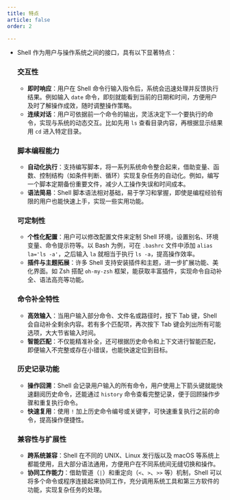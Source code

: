 ```yaml
---
title: 特点
article: false
order: 2

---
```


- Shell 作为用户与操作系统之间的接口，具有以下显著特点：
  
  ### 交互性
  
  - **即时响应**：用户在 Shell 命令行输入指令后，系统会迅速处理并反馈执行结果。例如输入 `date` 命令，即刻就能看到当前的日期和时间，方便用户及时了解操作成效，随时调整操作策略。
  - **连续对话**：用户可依据前一个命令的输出，灵活决定下一个要执行的命令，实现与系统的动态交互。比如先用 `ls` 查看目录内容，再根据显示结果用 `cd` 进入特定目录。
  
  ### 脚本编程能力
  
  - **自动化执行**：支持编写脚本，将一系列系统命令整合起来，借助变量、函数、控制结构（如条件判断、循环）实现复杂任务的自动化。例如，编写一个脚本定期备份重要文件，减少人工操作失误和时间成本。
  - **语法简易**：Shell 脚本语法相对基础，易于学习和掌握，即使是编程经验有限的用户也能快速上手，实现一些实用功能。
  
  ### 可定制性
  
  - **个性化配置**：用户可以修改配置文件来定制 Shell 环境，设置别名、环境变量、命令提示符等。以 Bash 为例，可在 `.bashrc` 文件中添加 `alias la='ls -a'`，之后输入 `la` 就相当于执行 `ls -a`，提高操作效率。
  - **插件与主题拓展**：许多 Shell 支持安装插件和主题，进一步扩展功能、美化界面。如 Zsh 搭配 `oh-my-zsh` 框架，能获取丰富插件，实现命令自动补全、语法高亮等功能。
  
  ### 命令补全特性
  
  - **高效输入**：当用户输入部分命令、文件名或路径时，按下 Tab 键，Shell 会自动补全剩余内容。若有多个匹配项，再次按下 Tab 键会列出所有可能选项，大大节省输入时间。
  - **智能匹配**：不仅能精准补全，还可根据历史命令和上下文进行智能匹配，即便输入不完整或存在小错误，也能快速定位到目标。
  
  ### 历史记录功能
  
  - **操作回溯**：Shell 会记录用户输入的所有命令，用户使用上下箭头键就能快速翻阅历史命令，还能通过 `history` 命令查看完整记录，便于回顾操作步骤和重复执行命令。
  - **快速复用**：使用 `!` 加上历史命令编号或关键字，可快速重复执行之前的命令，提高操作便捷性。
  
  ### 兼容性与扩展性
  
  - **跨系统兼容**：Shell 在不同的 UNIX、Linux 发行版以及 macOS 等系统上都能使用，且大部分语法通用，方便用户在不同系统间无缝切换和操作。
  - **协同工作能力**：借助管道（`|`）和重定向（`<`、`>`、`>>` 等）机制，Shell 可以将多个命令或程序连接起来协同工作，充分调用系统工具和第三方软件的功能，实现复杂任务的处理。
  
  
